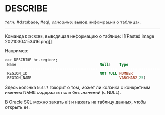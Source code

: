 # DESCRIBE
*теги:* #database, #sql, 
*описание:* вывод инфомрации о таблицах.

---
Команда `DISCRIBE`, выводящая информацию о таблице:
![[Pasted image 20210304153416.png]]

Например:
```SQL
>>> DESCRIBE hr.regions;
 Name                                      Null?    Type
 ----------------------------------------- -------- ----------------------------
 REGION_ID                                 NOT NULL NUMBER
 REGION_NAME                                        VARCHAR2(25)
``` 
Здесь колонка `Null?` говорит о том, может ли колонка с конкретным именем NAME содержать поля без значений (с NULL).

В Oracle SQL можно зажать alt и нажать на таблицу данных, чтобы открыть ее.